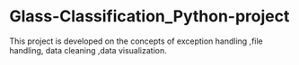 # Glass-Classification_Python-project
This project is developed on the concepts of  exception handling ,file handling, data cleaning ,data visualization.
